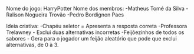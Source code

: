 Nome do jogo: HarryPotter
Nome dos membros: 
  -Matheus Tomé da Silva
  -Ralison Nogueira Trovão
  -Pedro Bordignon Paes

Ideia criativa: 
  -Chapéu seletor = Apresenta a resposta correta
  -Professora Trelawney - Exclui duas alternativas incorretas
  -Feijõezinhos de todos os sabores - Gera para o jogador um feijão aleatório que pode que exclui alternativas, de 0 à 3.




